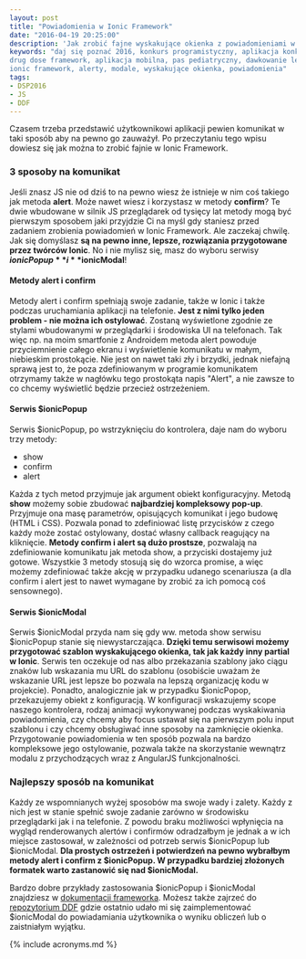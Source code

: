 ```yaml
---
layout: post
title: "Powiadomienia w Ionic Framework"
date: "2016-04-19 20:25:00"
description: 'Jak zrobić fajne wyskakujące okienka z powiadomieniami w Ionic Framework'
keywords: "daj się poznać 2016, konkurs programistyczny, aplikacja konkursowa,
drug dose framework, aplikacja mobilna, pas pediatryczny, dawkowanie leków,
ionic framework, alerty, modale, wyskakujące okienka, powiadomienia"
tags:
- DSP2016
- JS
- DDF
---
```


Czasem trzeba przedstawić użytkownikowi aplikacji pewien komunikat w taki sposób
aby na pewno go zauważył. Po przeczytaniu tego wpisu dowiesz się jak można to 
zrobić fajnie w Ionic Framework.

### 3 sposoby na komunikat

Jeśli znasz JS nie od dziś to na pewno wiesz że istnieje w nim coś takiego jak
metoda **alert**. Może nawet wiesz i korzystasz w metody **confirm**? Te dwie wbudowane
w silnik JS przeglądarek od tysięcy lat metody mogą być pierwszym sposobem jaki
przyjdzie Ci na myśl gdy staniesz przed zadaniem zrobienia powiadomień w Ionic
Framework. Ale zaczekaj chwilę. Jak się domyślasz **są na pewno inne, lepsze, 
rozwiązania przygotowane przez twórców Ionic**. No i nie mylisz się, masz do wyboru
serwisy **$ionicPopup** i **$ionicModal**!

#### Metody alert i confirm

Metody alert i confirm spełniają swoje zadanie, także w Ionic i także podczas 
uruchamiania aplikacji na telefonie. **Jest z nimi tylko jeden problem - nie można 
ich ostylować**. Zostaną wyświetlone zgodnie ze stylami wbudowanymi w przeglądarki
i środowiska UI na telefonach. Tak więc np. na moim smartfonie z Androidem metoda
alert powoduje przyciemnienie całego ekranu i wyświetlenie komunikatu w małym,
niebieskim prostokącie. Nie jest on nawet taki zły i brzydki, jednak niefajną sprawą 
jest to, że poza zdefiniowanym w programie komunikatem otrzymamy także w nagłówku 
tego prostokąta napis "Alert", a nie zawsze to co chcemy wyświetlić będzie przecież
ostrzeżeniem.

#### Serwis $ionicPopup

Serwis $ionicPopup, po wstrzyknięciu do kontrolera, daje nam do wyboru trzy metody:

 * show
 * confirm
 * alert

Każda z tych metod przyjmuje jak argument obiekt konfiguracyjny. Metodą **show**
możemy sobie zbudować **najbardziej kompleksowy pop-up**. Przyjmuje ona masę parametrów,
opisujących komunikat i jego budowę (HTML i CSS). Pozwala ponad to zdefiniować 
listę przycisków z czego każdy może zostać ostylowany, dostać własny callback 
reagujący na kliknięcie. **Metody confirm i alert są dużo prostsze**, pozwalają na 
zdefiniowanie komunikatu jak metoda show, a przyciski dostajemy już gotowe.
Wszystkie 3 metody stosują się do wzorca promise, a więc możemy zdefiniować
także akcję w przypadku udanego scenariusza (a dla confirm i alert jest to nawet 
wymagane by zrobić za ich pomocą coś sensownego).

#### Serwis $ionicModal

Serwis $ionicModal przyda nam się gdy ww. metoda show serwisu $ionicPopup stanie
się niewystarczająca. **Dzięki temu serwisowi możemy przygotować szablon wyskakującego
okienka, tak jak każdy inny partial w Ionic**. Serwis ten oczekuje od nas albo
przekazania szablony jako ciągu znaków lub wskazania mu URL do szablonu
(osobiście uważam że wskazanie URL jest lepsze bo pozwala na lepszą organizację 
kodu w projekcie). Ponadto, analogicznie jak w przypadku $ionicPopop, 
przekazujemy obiekt z konfiguracją. W konfiguracji wskazujemy scope naszego 
kontrolera, rodzaj animacji wykonywanej podczas wyskakiwania powiadomienia, czy 
chcemy aby focus ustawał się na pierwszym polu input szablonu i czy chcemy 
obsługiwać inne sposoby na zamknięcie okienka. Przygotowanie powiadomienia w 
ten sposób pozwala na bardzo kompleksowe jego ostylowanie, pozwala także na 
skorzystanie wewnątrz modalu z przychodzących wraz z AngularJS funkcjonalności.

### Najlepszy sposób na komunikat

Każdy ze wspomnianych wyżej sposobów ma swoje wady i zalety. Każdy z nich jest w 
stanie spełnić swoje zadanie zarówno w środowisku przeglądarki jak i na telefonie.
Z powodu braku możliwości wpłynięcia na wygląd renderowanych alertów i confirmów
odradzałbym je jednak a w ich miejsce zastosował, w zależności od potrzeb serwis
$ionicPopup lub $ionicModal. **Dla prostych ostrzeżeń i potwierdzeń na pewno wybrałbym
metody alert i confirm z $ionicPopup. W przypadku bardziej złożonych formatek
warto zastanowić się nad $ionicModal.**

Bardzo dobre przykłady zastosowania $ionicPopup i $ionicModal znajdziesz w 
[dokumentacji frameworka](http://ionicframework.com/docs/api/). Możesz także 
zajrzeć do [repozytorium DDF](https://github.com/maciejlew/drug-dose-framework)
gdzie ostatnio udało mi się zaimplementować $ionicModal do powiadamiania użytkownika
o wyniku obliczeń lub o zaistniałym wyjątku.

{% include acronyms.md %}